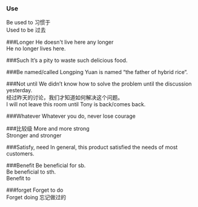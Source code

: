 ### Use
Be used to 习惯于  
Used to be 过去

###Longer
He doesn't live here any longer  
He no longer lives here.
	
###Such
It’s a pity to waste such delicious food.

###Be named/called
Longping Yuan is named “the father of hybrid rice“.

###Not until
We didn’t know how to solve the problem until the discussion yesterday.  
经过昨天的讨论，我们才知道如何解决这个问题。  
I will not leave this room until Tony is back/comes back.

###Whatever
Whatever you do, never lose courage
	
###比较级
More and more strong  
Stronger and stronger

###Satisfy, need
In general, this product satisfied the needs of most customers.

###Benefit
Be beneficial for sb.  
Be beneficial to sth.  
Benefit to 

###forget
Forget to do  
Forget doing 忘记做过的
